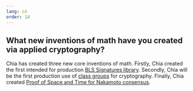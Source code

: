 ```yaml
---
lang: cn
order: 14
---
```


What new inventions of math have you created via applied cryptography?
-----------------------

Chia has created three new core inventions of math. Firstly, Chia created the first intended for production [BLS Signatures library](https://github.com/Chia-Network/bls-signatures). Secondly, Chia will be the first production use of [class groups](https://github.com/Chia-Network/vdf-competition/blob/master/classgroups.pdf) for cryptography. Finally, Chia created [Proof of Space and Time for Nakamoto consensus](https://www.chia.net/assets/ChiaGreenPaper.pdf).
